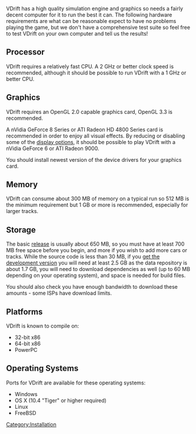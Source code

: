 VDrift has a high quality simulation engine and graphics so needs a fairly decent computer for it to run the best it can. The following hardware requirements are what can be reasonable expect to have no problems playing the game, but we don't have a comprehensive test suite so feel free to test VDrift on your own computer and tell us the results!

Processor
---------

VDrift requires a relatively fast CPU. A 2 GHz or better clock speed is recommended, although it should be possible to run VDrift with a 1 GHz or better CPU.

Graphics
--------

VDrift requires an OpenGL 2.0 capable graphics card, OpenGL 3.3 is recommended.

A nVidia GeForce 8 Series or ATI Radeon HD 4800 Series card is recommended in order to enjoy all visual effects. By reducing or disabling some of the [display options](Configuring_the_display "wikilink"), it should be possible to play VDrift with a nVidia GeForce 6 or ATI Radeon 9000.

You should install newest version of the device drivers for your graphics card.

Memory
------

VDrift can consume about 300 MB of memory on a typical run so 512 MB is the minimum requirement but 1 GB or more is recommended, especially for larger tracks.

Storage
-------

The basic [release](Downloading "wikilink") is usually about 650 MB, so you must have at least 700 MB free space before you begin, and more if you wish to add more cars or tracks. While the source code is less than 30 MB, if you [get the development version](Getting_the_development_version "wikilink") you will need at least 2.5 GB as the data repository is about 1.7 GB, you will need to download dependencies as well (up to 60 MB depending on your operating system), and space is needed for build files.

You should also check you have enough bandwidth to download these amounts - some ISPs have download limits.

Platforms
---------

VDrift is known to compile on:

-   32-bit x86
-   64-bit x86
-   PowerPC

Operating Systems
-----------------

Ports for VDrift are available for these operating systems:

-   Windows
-   OS X (10.4 "Tiger" or higher required)
-   Linux
-   FreeBSD

<Category:Installation>
